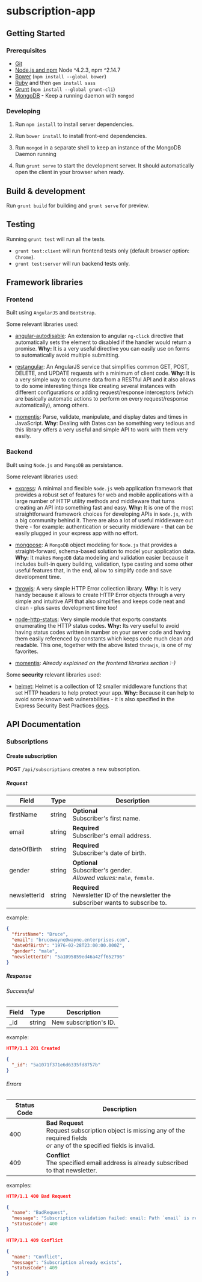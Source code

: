 # subscription-app

## Getting Started

### Prerequisites

- [Git](https://git-scm.com/)
- [Node.js and npm](nodejs.org) Node ^4.2.3, npm ^2.14.7
- [Bower](bower.io) (`npm install --global bower`)
- [Ruby](https://www.ruby-lang.org) and then `gem install sass`
- [Grunt](http://gruntjs.com/) (`npm install --global grunt-cli`)
- [MongoDB](https://www.mongodb.org/) - Keep a running daemon with `mongod`

### Developing

1. Run `npm install` to install server dependencies.

2. Run `bower install` to install front-end dependencies.

3. Run `mongod` in a separate shell to keep an instance of the MongoDB Daemon running

4. Run `grunt serve` to start the development server. It should automatically open the client in your browser when ready.

## Build & development

Run `grunt build` for building and `grunt serve` for preview.

## Testing

Running `grunt test` will run all the tests.

- `grunt test:client` will run frontend tests only (default browser option: `Chrome`).
- `grunt test:server` will run backend tests only.

## Framework libraries

### Frontend

Built using `AngularJS` and `Bootstrap`.

Some relevant libraries used:

- [angular-autodisable](https://github.com/kirstein/angular-autodisable): An extension to angular `ng-click` directive that automatically sets the element to disabled if the handler would return a promise. **Why:** It is a very useful directive you can easily use on forms to automatically avoid multiple submitting.

- [restangular](https://github.com/mgonto/restangular): An AngularJS service that simplifies common GET, POST, DELETE, and UPDATE requests with a minimum of client code. **Why:** It is a very simple way to consume data from a RESTful API and it also allows to do some interesting things like creating several instances with different configurations or adding request/response interceptors (which are basically automatic actions to perform on every request/response automatically), among others.

- [momentjs](https://github.com/moment/moment/): Parse, validate, manipulate, and display dates and times in JavaScript. **Why**: Dealing with Dates can be something very tedious and this library offers a very useful and simple API to work with them very easily.

### Backend

Built using `Node.js` and `MongoDB` as persistance.

Some relevant libraries used:

- [express](http://expressjs.com): A minimal and flexible `Node.js` web application framework that provides a robust set of features for web and mobile applications with a large number of HTTP utility methods and middleware that turns creating an API into something fast and easy. **Why:** It is one of the most straightforward framework choices for developing APIs in `Node.js`, with a big community behind it. There are also a lot of useful middleware out there - for example: authentication or security middleware - that can be easily plugged in your express app with no effort.

- [mongoose](https://github.com/Automattic/mongoose): A `MongoDB` object modeling for `Node.js` that provides a straight-forward, schema-based solution to model your application data. **Why:** It makes `MongoDB` data modeling and validation easier because it includes built-in query building, validation, type casting and some other useful features that, in the end, allow to simplify code and save development time.

- [throwjs](https://github.com/kbariotis/throw.js/): A very simple HTTP Error collection library. **Why:** It is very handy because it allows to create HTTP Error objects through a very simple and intuitive API that also simplifies and keeps code neat and clean - plus saves development time too!

- [node-http-status](https://github.com/prettymuchbryce/node-http-status): Very simple module that exports constants enumerating the HTTP status codes. **Why:** Its very useful to avoid having status codes written in number on your server code and having them easily referenced by constants which keeps code much clean and readable. This one, together with the above listed `throwjs`, is one of my favorites.

- [momentjs](https://github.com/moment/moment/): _Already explained on the frontend libraries section :-)_

Some **security** relevant libraries used:

- [helmet](https://github.com/helmetjs/helmet): Helmet is a collection of 12 smaller middleware functions that set HTTP headers to help protect your app. **Why:** Because it can help to avoid some known web vulnerabilities - it is also specified in the Express Security Best Practices [docs](http://expressjs.com/en/advanced/best-practice-security.html#use-helmet).

## API Documentation

### Subscriptions

#### Create subscription

**POST** `/api/subscriptions` creates a new subscription.

##### Request

| Field 	| Type   	| Description 	|
|-------	|--------	|-------------	|
| firstName  | string 	| **Optional**<br> Subscriber's first name. |
| email 	| string 	| **Required**<br> Subscriber's email address. |
| dateOfBirth 	| string 	| **Required**<br> Subscriber's date of birth. |
| gender 	| string 	| **Optional**<br> Subscriber's gender.<br> _Allowed values:_ `male`, `female`. |
| newsletterId 	| string 	| **Required**<br> Newsletter ID of the newsletter the subscriber wants to subscribe to.  |

example:

```json
{
  "firstName": "Bruce",
  "email": "brucewayne@wayne.enterprises.com",
  "dateOfBirth": "1976-02-28T23:00:00.000Z",
  "gender": "male",
  "newsletterId": "5a1095859ed46a42ff652796"
}
```

##### Response

###### Successful

| Field 	| Type   	| Description 	|
|-------	|--------	|-------------	|
| \_id  | string 	| New subscription's ID. |

example:

```json
HTTP/1.1 201 Created

{
  "_id": "5a1071f371e6d6335fd8757b"
}
```

###### Errors

| Status Code | Description 	|
|-------	|-------------	|
| 400  | **Bad Request**<br> Request subscription object is missing any of the required fields<br> _or_ any of the specified fields is invalid. |
| 409  | **Conflict**<br> The specified email address is already subscribed to that newsletter. |

examples:

```json
HTTP/1.1 400 Bad Request

{
  "name": "BadRequest",
  "message": "Subscription validation failed: email: Path `email` is required.",
  "statusCode": 400
}
```

```json
HTTP/1.1 409 Conflict

{
  "name": "Conflict",
  "message": "Subscription already exists",
  "statusCode": 409
}
```

